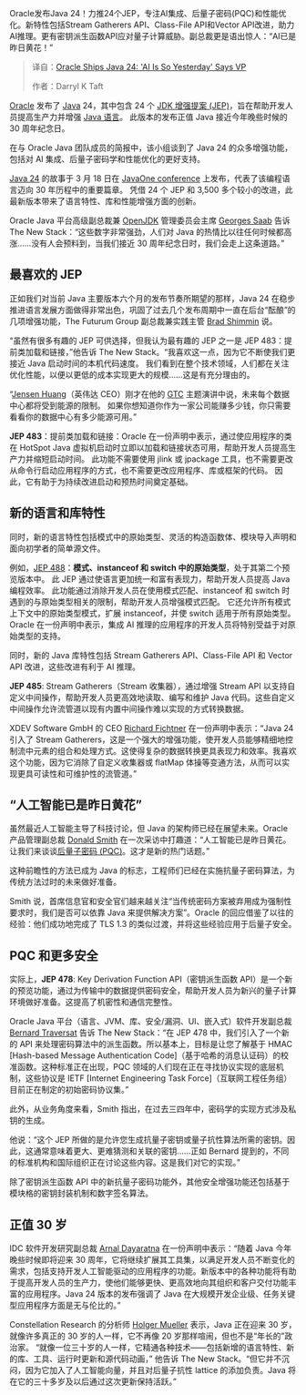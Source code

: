 
<!--
title: Oracle发布Java 24：副总裁表示“人工智能已是昨日黄花”
cover: https://cdn.thenewstack.io/media/2025/03/71dfe572-getty-images-jpx9yr5rggw-unsplash-1.jpg
summary: Oracle发布Java 24！力推24个JEP，专注AI集成、后量子密码(PQC)和性能优化。新特性包括Stream Gatherers API、Class-File API和Vector API改进，助力AI推理。更有密钥派生函数API应对量子计算威胁。副总裁更是语出惊人：“AI已是昨日黄花！”
-->

Oracle发布Java 24！力推24个JEP，专注AI集成、后量子密码(PQC)和性能优化。新特性包括Stream Gatherers API、Class-File API和Vector API改进，助力AI推理。更有密钥派生函数API应对量子计算威胁。副总裁更是语出惊人：“AI已是昨日黄花！”

> 译自：[Oracle Ships Java 24: 'AI Is So Yesterday' Says VP](https://thenewstack.io/oracle-ships-java-24-ai-is-so-yesterday-says-vp/)
> 
> 作者：Darryl K Taft

[Oracle](https://developer.oracle.com/?utm_content=inline+mention) 发布了 [Java](https://thenewstack.io/introduction-to-java-programming-language/) 24，其中包含 24 个 [JDK 增强提案 (JEP)](https://thenewstack.io/java-22-making-java-more-attractive-for-ai-apps-workloads/)，旨在帮助开发人员提高生产力并增强 [Java 语言](https://thenewstack.io/language-wars-2024-python-leads-java-maintains-rust-rises/)。 此版本的发布正值 Java 接近今年晚些时候的 30 周年纪念日。

在与 Oracle Java 团队成员的简报中，该小组谈到了 Java 24 的众多增强功能，包括对 AI 集成、后量子密码学和性能优化的更好支持。

[Java 24](https://openjdk.org/projects/jdk/24/) 的故事于 3 月 18 日在 [JavaOne conference](https://www.oracle.com/javaone/) 上发布，代表了该编程语言迈向 30 年历程中的重要篇章。 凭借 24 个 JEP 和 3,500 多个较小的改进，此最新版本带来了语言特性、库和性能增强方面的创新。

Oracle Java 平台高级副总裁兼 [OpenJDK](https://thenewstack.io/the-hidden-risks-of-unsupported-openjdk-in-financial-systems/) 管理委员会主席 [Georges Saab](https://www.linkedin.com/in/georgessaab/) 告诉 The New Stack：“这些数字非常强劲，人们对 Java 的热情比以往任何时候都高涨……没有人会预料到，当我们接近 30 周年纪念日时，我们会走上这条道路。”

## 最喜欢的 JEP

正如我们对当前 Java 主要版本六个月的发布节奏所期望的那样，Java 24 在稳步推进语言发展方面做得非常出色，巩固了过去几个发布周期中一直在后台“酝酿”的几项增强功能，The Futurum Group 副总裁兼实践主管 [Brad Shimmin](https://www.linkedin.com/in/bradshimmin/) 说。

“虽然有很多有趣的 JEP 可供选择，但我认为最有趣的 JEP 之一是 JEP 483：提前类加载和链接，”他告诉 The New Stack。“我喜欢这一点，因为它不断使我们更接近 Java 启动时间的本机代码速度。 我们看到在整个技术领域，人们都在关注优化性能，以便以更低的成本实现更大的规模……这是有充分理由的。

“[Jensen Huang](https://www.linkedin.com/in/jenhsunhuang/)（英伟达 CEO）刚才在他的 [GTC](https://www.nvidia.com/gtc/) 主题演讲中说，未来每个数据中心都将受到能源的限制。 如果你想知道你作为一家公司能赚多少钱，你只需要看看你的数据中心有多少能源可用。”

**JEP 483**：提前类加载和链接：Oracle 在一份声明中表示，通过使应用程序的类在 HotSpot Java 虚拟机启动时立即以加载和链接状态可用，帮助开发人员提高生产力并缩短启动时间。 此功能不需要使用 jlink 或 jpackage 工具，也不需要更改从命令行启动应用程序的方式，也不需要更改应用程序、库或框架的代码。 因此，它有助于为持续改进启动和预热时间奠定基础。

## 新的语言和库特性

同时，新的语言特性包括模式中的原始类型、灵活的构造函数体、模块导入声明和面向初学者的简单源文件。

例如，[JEP 488](https://openjdk.org/jeps/488)：**模式、instanceof 和 switch 中的原始类型**，处于其第二个预览版本中。 此 JEP 通过使语言更加统一和富有表现力，帮助开发人员提高 Java 编程效率。 此功能通过消除开发人员在使用模式匹配、instanceof 和 switch 时遇到的与原始类型相关的限制，帮助开发人员增强模式匹配。 它还允许所有模式上下文中的原始类型模式，扩展 instanceof，并使 switch 适用于所有原始类型。 Oracle 在一份声明中表示，集成 AI 推理的应用程序的开发人员将特别受益于对原始类型的支持。

同时，新的 Java 库特性包括 Stream Gatherers API、Class-File API 和 Vector API 改进，这些改进有利于 AI 推理。

**JEP 485**: Stream Gatherers（Stream 收集器），通过增强 Stream API 以支持自定义中间操作，帮助开发人员更高效地读取、编写和维护 Java 代码。这些自定义中间操作允许流管道以现有内置中间操作难以实现的方式转换数据。

XDEV Software GmbH 的 CEO [Richard Fichtner](https://www.linkedin.com/in/richardfichtner/?locale=de_DE) 在一份声明中表示：“Java 24 引入了 Stream Gatherers，这是一个强大的增强功能，使开发人员能够精细地控制流中元素的组合和处理方式。这使得复杂的数据转换更具表现力和效率。我喜欢这个功能，因为它消除了自定义收集器或 flatMap 体操等变通方法，从而可以实现更具可读性和可维护性的流管道。”

## “人工智能已是昨日黄花”

虽然最近人工智能主导了科技讨论，但 Java 的架构师已经在展望未来。Oracle 产品管理副总裁 [Donald Smith](https://www.linkedin.com/in/donaldojdk/) 在一次采访中打趣道：“人工智能已是昨日黄花。让我们来谈谈[后量子密码 (PQC)](https://thenewstack.io/nist-secures-encryption-for-a-time-after-classical-computing/)。这才是新的热门话题。”

这种前瞻性的方法已成为 Java 的标志，工程师们已经在实施抗量子密码算法，为传统方法过时的未来做好准备。

Smith 说，首席信息官和安全官们越来越关注“当传统密码方案被弃用成为强制性要求时，我们是否可以依靠 Java 来提供解决方案”。Oracle 的回应借鉴了以往的经验：他们成功地完成了 TLS 1.3 的类似过渡，并将这些经验应用于后量子安全。

## PQC 和更多安全

实际上，**JEP 478**: Key Derivation Function API（密钥派生函数 API）是一个新的预览功能，通过为传输中的数据提供密码安全，帮助开发人员为新兴的量子计算环境做好准备。这提高了机密性和通信完整性。

Oracle Java 平台（语言、JVM、库、安全/漏洞、UI、嵌入式）软件开发副总裁 [Bernard Traversat](https://www.linkedin.com/in/btratra/) 告诉 The New Stack：“在 JEP 478 中，我们引入了一个新的 API 来处理密码算法中的派生函数。所以基本上，目标是让您了解基于 HMAC [Hash-based Message Authentication Code]（基于哈希的消息认证码）的校准函数。这种标准正在出现，PQC 领域的人们现在正在寻找协议实现的底层机制，这些协议是 IETF [Internet Engineering Task Force]（互联网工程任务组）目前正在制定的初始密码协议集。”

此外，从业务角度来看，Smith 指出，在过去三四年中，密码学的实现方式涉及私钥的生成。

他说：“这个 JEP 所做的是允许您生成抗量子密钥或量子抗性算法所需的密钥。因此，这通常意味着更大、更难猜测和关联的密钥……正如 Bernard 提到的，不同的标准机构和国际组织正在讨论这些内容。这是我们对它的实现。”

除了密钥派生函数 API 中的新抗量子密码功能外，其他安全增强功能还包括基于模块格的密钥封装机制和数字签名算法。

## 正值 30 岁

IDC 软件开发研究副总裁 [Arnal Dayaratna](https://www.idc.com/getdoc.jsp?containerId=PRF004946) 在一份声明中表示：“随着 Java 今年晚些时候即将迎来 30 周年，它将继续扩展其工具集，以满足开发人员不断变化的需求，包括支持开发人工智能驱动的应用程序的功能。新版本中的各种功能将有助于提高开发人员的生产力，使他们能够更快、更高效地向其组织和客户交付功能丰富的应用程序。Java 24 版本的发布强调了 Java 在大规模开发企业级、任务关键型应用程序方面是无与伦比的。”

Constellation Research 的分析师 [Holger Mueller](https://www.linkedin.com/in/holgermueller/) 表示，Java 正在迎来 30 岁，就像许多真正的 30 岁的人一样，它不再像 20 岁那样喧闹，但也不是“年长的”政治家。
“就像一位三十岁的人一样，它精通各种技术——包括新增的语言特性、新的库、工具、运行时更新和源代码动画，” 他告诉 The New Stack。“但它并不沉闷，因为它加入了人工智能向量，并且对后量子抗性 lattice 的添加负责。Java 将在它的三十多岁及以后通过这次更新保持活跃。”